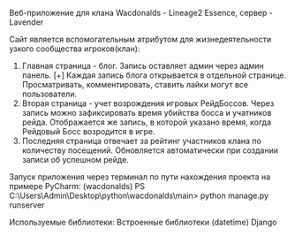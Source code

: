 Веб-приложение для клана Wacdonalds - Lineage2 Essence, сервер - Lavender
 
Сайт является вспомогательным атрибутом для жизнедеятельности узкого сообщества игроков(клан):
1. Главная страница - блог. Запись оставляет админ через админ панель. 
   [+] Каждая запись блога открывается в отдельной странице. Просматривать, комментировать, ставить лайки могут все пользователи.
2. Вторая страница - учет возрождения игровых РейдБоссов. Через запись можно зафиксировать время убийства босса и учатников рейда. Отображается же запись, в которой указано время, когда Рейдовый Босс возродится в игре.
3. Последняя страница отвечает за рейтинг участников клана по количеству посещений. Обновляется автоматически при создании записи об успешном рейде.

Запуск приложения через терминал по пути нахождения проекта на примере PyCharm:
(wacdonalds) PS C:\Users\Admin\Desktop\python\wacdonalds\main> python manage.py runserver

Используемые библиотеки:
Встроенные библиотеки (datetime)
Django
